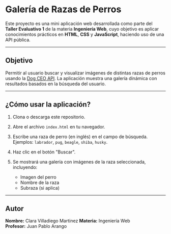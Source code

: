 # Galería de Razas de Perros

Este proyecto es una mini aplicación web desarrollada como parte del **Taller Evaluativo 1** de la materia **Ingeniería Web**, cuyo objetivo es aplicar conocimientos prácticos en **HTML**, **CSS** y **JavaScript**, haciendo uso de una API pública.

---

## Objetivo

Permitir al usuario buscar y visualizar imágenes de distintas razas de perros usando la [Dog CEO API](https://dog.ceo/dog-api/documentation/). La aplicación muestra una galería dinámica con resultados basados en la búsqueda del usuario.

---

## ¿Cómo usar la aplicación?

1. Clona o descarga este repositorio.
2. Abre el archivo `index.html` en tu navegador.
3. Escribe una raza de perro (en inglés) en el campo de búsqueda.  
   Ejemplos: `labrador`, `pug`, `beagle`, `shiba`, `husky`.
4. Haz clic en el botón "Buscar".
5. Se mostrará una galería con imágenes de la raza seleccionada, incluyendo:

   - Imagen del perro   
   - Nombre de la raza   
   - Subraza (si aplica) 

---

## Autor

**Nombre:** Clara Villadiego Martinez
**Materia:** Ingeniería Web  
**Profesor:** Juan Pablo Arango

